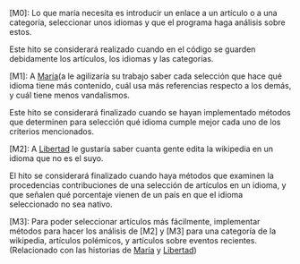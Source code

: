 [M0]: Lo que maría necesita es introducir un enlace a un artículo o a una categoría, seleccionar unos idiomas y que el programa haga análisis sobre estos.

Este hito se considerará realizado cuando en el código se guarden debidamente los artículos, los idiomas y las categorías.

[M1]: A [María](user-stories.md#HU001)(a le agilizaría su trabajo saber cada selección que hace qué idioma tiene más contenido, cuál usa más referencias respecto a los demás, y cuál tiene menos vandalismos.

Este hito se considerará finalizado cuando se hayan implementado métodos que determinen para selección qué idioma cumple mejor cada uno de los criterios mencionados.

[M2]: A [Libertad](user-stories.md#HU002) le gustaría saber cuanta gente edita la wikipedia en un idioma que no es el suyo.

El hito se considerará finalizado cuando haya métodos que examinen la procedencias contribuciones de una selección de artículos en un idioma, y que señalen qué porcentaje vienen de un país en que el idioma seleccionado no sea nativo.

[M3]: Para poder seleccionar artículos más fácilmente, implementar métodos para hacer los análisis de [M2] y [M3] para una categoría de la wikipedia, artículos polémicos, y artículos sobre eventos recientes. (Relacionado con las historias de [María](user-stories.md#HU001) y [Libertad](user-stories.md#HU001))
